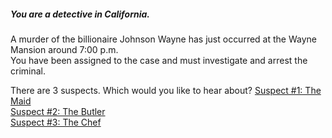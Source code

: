 ##### You are a detective in California.  
A murder of the billionaire Johnson Wayne has just occurred at the Wayne Mansion around 7:00 p.m.  
You have been assigned to the case and must investigate and arrest the criminal.

There are 3 suspects. Which would you like to hear about?
[Suspect #1: The Maid](suspect-files/maid.md)  
[Suspect #2: The Butler](suspect-files/butler.md)  
[Suspect #3: The Chef](suspect-files/chef.md)  